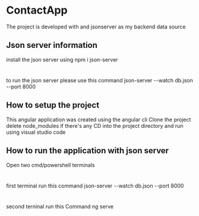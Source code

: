 # ContactApp
The project is developed with and jsonserver as my backend data source
## Json server information
install the json server using npm i json-server
#
to run the json server please use  this command json-server --watch db.json --port 8000
## How to setup the project
This angular application was created using the angular cli
Clone the project
delete node_modules if there's any
CD into the project directory and run using visual studio code
## How  to run the application with json server
Open two cmd/powershell terminals
#
first terminal run  this command json-server --watch db.json --port 8000
#
second terninal run this Command ng serve 



